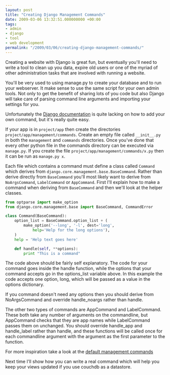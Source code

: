 ```yaml
---
layout: post
title: "Creating Django Management Commands"
date: 2009-03-06 13:32:51.000000000 +00:00
tags:
- admin
- django
- tool
- web development
permalink: "/2009/03/06/creating-django-management-commands/"
---
```

Creating a website with Django is great fun, but eventually you'll need to write a tool to clean up you data,
expire old users or one of the myriad of other administration tasks that are involved with running a website.

You'll be very used to using manage.py to create your database and to run your webserver. It make sense to use
the same script for your own admin tools. Not only to get the benefit of sharing lots of you code but also
Django will take care of parsing command line arguments and importing your settings for you.

Unfortunately the [Django documentation](
http://docs.djangoproject.com/en/dev/howto/custom-management-commands/#howto-custom-management-commands) is
quite lacking on how to add your own command, but it's really quite easy.

If your app is in `project/app` then create the directories `project/app/management/commands`. Create an empty
file called `__init__.py` in both the `management` and `commands` directories. Once you've done that every
other python file in the commands directory can be executed via `manage.py`. If you create the file
`project/app/management/commands/x.py` then it can be run as `manage.py x`.
<!--more-->

Each file which contains a command must define a class called `Command` which derives from
`django.core.management.base.BaseCommand`. Rather than derive directly from `BaseCommand` you'll most likely
want to derive from `NoArgsCommand`, `LabelCommand` or `AppCommand`. First I'll explain how to make a command
when deriving from `BaseCommand` and then we'll look at the helper classes.

```python
from optparse import make_option
from django.core.management.base import BaseCommand, CommandError

class Command(BaseCommand):
    option_list = BaseCommand.option_list + (
        make_option('--long', '-l', dest='long',
            help='Help for the long options'),
    )
    help = 'Help text goes here'

    def handle(self, **options):
        print "This is a command"
```

The code above should be fairly self explanatory. The code for your command goes inside the handle function,
while the options that your command accepts go in the options_list variable above. In this example the code
accepts one option, long, which will be passed as a value in the options dictionary.

If you command doesn't need any options then you should derive from NoArgsCommand and override handle_noargs
rather than handle.

The other two types of commands are AppCommand and LabelCommand. These both take any number of arguments on
the commandline, but AppCommand checks that they are app names while LabelCommand passes them on unchanged.
You should override handle_app and handle_label rather than handle, and these functions will be called once
for each commandline argument with the argument as the first parameter to the function.

For more inspiration take a look at the
[default management commands](http://code.djangoproject.com/svn/django/trunk/django/core/management/commands/)

Next time I'll show how you can write a real command which will help you keep your views updated if you use
couchdb as a datastore.

